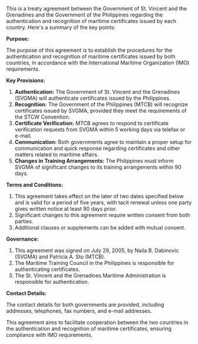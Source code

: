 This is a treaty agreement between the Government of St. Vincent and the Grenadines and the Government of the Philippines regarding the authentication and recognition of maritime certificates issued by each country. Here's a summary of the key points:

**Purpose:**

The purpose of this agreement is to establish the procedures for the authentication and recognition of maritime certificates issued by both countries, in accordance with the International Maritime Organization (IMO) requirements.

**Key Provisions:**

1. **Authentication:** The Government of St. Vincent and the Grenadines (SVGMA) will authenticate certificates issued by the Philippines.
2. **Recognition:** The Government of the Philippines (MTCB) will recognize certificates issued by SVGMA, provided they meet the requirements of the STCW Convention.
3. **Certificate Verification:** MTCB agrees to respond to certificate verification requests from SVGMA within 5 working days via telefax or e-mail.
4. **Communication:** Both governments agree to maintain a proper setup for communication and quick response regarding certificates and other matters related to maritime affairs.
5. **Changes in Training Arrangements:** The Philippines must inform SVGMA of significant changes to its training arrangements within 90 days.

**Terms and Conditions:**

1. This agreement takes effect on the later of two dates specified below and is valid for a period of five years, with tacit renewal unless one party gives written notice at least 90 days prior.
2. Significant changes to this agreement require written consent from both parties.
3. Additional clauses or supplements can be added with mutual consent.

**Governance:**

1. This agreement was signed on July 29, 2005, by Naila B. Dabinovic (SVGMA) and Patricia A. Sto (MTCB).
2. The Maritime Training Council in the Philippines is responsible for authenticating certificates.
3. The St. Vincent and the Grenadines Maritime Administration is responsible for authentication.

**Contact Details:**

The contact details for both governments are provided, including addresses, telephones, fax numbers, and e-mail addresses.

This agreement aims to facilitate cooperation between the two countries in the authentication and recognition of maritime certificates, ensuring compliance with IMO requirements.